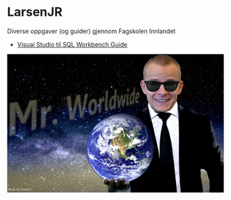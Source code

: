 # LarsenJR
Diverse oppgaver (og guider) gjennom Fagskolen Innlandet

- [Visual Studio til SQL Workbench Guide](https://larsenjr.github.io/MySQLGuide)



![MrWorldwide](img/2018-12-11_4aLkM9.png)

